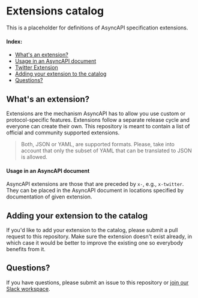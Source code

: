 # Extensions catalog

This is a placeholder for definitions of AsyncAPI specification extensions.

#### Index:

<!-- TOC depthFrom:2 depthTo:2 -->

- [What's an extension?](#whats-an-extension)
- [Usage in an AsyncAPI document](#usage-in-an-AsyncAPI-document)
- [Twitter Extension](./extensions/twitter/)
- [Adding your extension to the catalog](#adding-your-extension-to-the-catalog)
- [Questions?](#questions)

<!-- /TOC -->

## What's an extension?

Extensions are the mechanism AsyncAPI has to allow you use custom or protocol-specific features. Extensions follow a separate release cycle and everyone can create their own. This repository is meant to contain a list of official and community supported extensions.

> Both, JSON or YAML, are supported formats. Please, take into account that only the subset of YAML that can be translated to JSON is allowed.



 
#### Usage in an AsyncAPI document
AsyncAPI extensions are those that are preceded by `x-`, e.g., `x-twitter`. They can be placed in the AsyncAPI document in locations specified by documentation of given extension.



## Adding your extension to the catalog

If you'd like to add your extension to the catalog, please submit a pull request to this repository. Make sure the extension doesn't exist already, in which case it would be better to improve the existing one so everybody benefits from it.



## Questions?

If you have questions, please submit an issue to this repository or [join our Slack workspace](https://join.slack.com/t/asyncapi/shared_invite/enQtNDY3MzI0NjU5OTQyLWU4ZGU2MTg1MDIyZDFjMTI2YjkxYTdlMzc1NjgzYTAxZDM1YTg1NDhhMTE2NDliMjlhZjYxNzk0ZTE5ZGU1ZTg).
